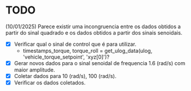 # TODO

(10/01/2025) Parece existir uma incongruencia entre os dados obtidos a partir do sinal quadrado e os dados obtidos a partir dos sinais senoidais.

- [x] Verificar qual o sinal de control que é para utilizar.
  - timestamps_torque, torque_roll   = get_ulog_data(ulog, 'vehicle_torque_setpoint', 'xyz[0]')?
- [x] Gerar novos dados para o sinal senoidal de frequencia 1.6 (rad/s) com maior amplitude.
- [x] Coletar dados para 10 (rad/s), 100 (rad/s).
- [x] Verificar os dados coletados.